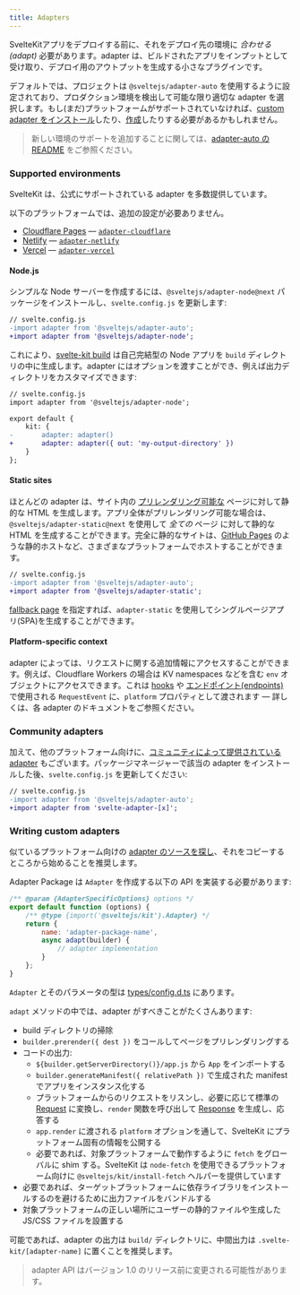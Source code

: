 ```yaml
---
title: Adapters
---
```


SvelteKitアプリをデプロイする前に、それをデプロイ先の環境に _合わせる(adapt)_ 必要があります。adapter は、ビルドされたアプリをインプットとして受け取り、デプロイ用のアウトプットを生成する小さなプラグインです。

デフォルトでは、プロジェクトは `@sveltejs/adapter-auto` を使用するように設定されており、プロダクション環境を検出して可能な限り適切な adapter を選択します。もし(まだ)プラットフォームがサポートされていなければ、[custom adapter をインストール](#adapters-community-adapters)したり、[作成](#adapters-writing-custom-adapters)したりする必要があるかもしれません。

> 新しい環境のサポートを追加することに関しては、[adapter-auto の README](https://github.com/sveltejs/kit/tree/master/packages/adapter-auto) をご参照ください。

### Supported environments

SvelteKit は、公式にサポートされている adapter を多数提供しています。

以下のプラットフォームでは、追加の設定が必要ありません。

- [Cloudflare Pages](https://developers.cloudflare.com/pages/) — [`adapter-cloudflare`](https://github.com/sveltejs/kit/tree/master/packages/adapter-cloudflare)
- [Netlify](https://netlify.com) — [`adapter-netlify`](https://github.com/sveltejs/kit/tree/master/packages/adapter-netlify)
- [Vercel](https://vercel.com) — [`adapter-vercel`](https://github.com/sveltejs/kit/tree/master/packages/adapter-vercel)

#### Node.js

シンプルな Node サーバーを作成するには、`@sveltejs/adapter-node@next` パッケージをインストールし、`svelte.config.js` を更新します:

```diff
// svelte.config.js
-import adapter from '@sveltejs/adapter-auto';
+import adapter from '@sveltejs/adapter-node';
```

これにより、[svelte-kit build](#command-line-interface-svelte-kit-build) は自己完結型の Node アプリを `build` ディレクトリの中に生成します。adapter にはオプションを渡すことができ、例えば出力ディレクトリをカスタマイズできます:

```diff
// svelte.config.js
import adapter from '@sveltejs/adapter-node';

export default {
	kit: {
-		adapter: adapter()
+		adapter: adapter({ out: 'my-output-directory' })
	}
};
```

#### Static sites

ほとんどの adapter は、サイト内の [プリレンダリング可能な](#page-options-prerender) ページに対して静的な HTML を生成します。アプリ全体がプリレンダリング可能な場合は、`@sveltejs/adapter-static@next` を使用して _全ての_ ページ に対して静的な HTML を生成することができます。完全に静的なサイトは、[GitHub Pages](https://pages.github.com/) のような静的ホストなど、さまざまなプラットフォームでホストすることができます。

```diff
// svelte.config.js
-import adapter from '@sveltejs/adapter-auto';
+import adapter from '@sveltejs/adapter-static';
```

[fallback page](https://github.com/sveltejs/kit/tree/master/packages/adapter-static#spa-mode) を指定すれば、`adapter-static` を使用してシングルページアプリ(SPA)を生成することができます。

#### Platform-specific context

adapter によっては、リクエストに関する追加情報にアクセスすることができます。例えば、Cloudflare Workers の場合は KV namespaces などを含む `env` オブジェクトにアクセスできます。これは [hooks](#hooks) や [エンドポイント(endpoints)](#routing-endpoints) で使用される `RequestEvent` に、`platform` プロパティとして渡されます — 詳しくは、各 adapter のドキュメントをご参照ください。

### Community adapters

加えて、他のプラットフォーム向けに、[コミュニティによって提供されている adapter](https://sveltesociety.dev/components#adapters) もございます。パッケージマネージャーで該当の adapter をインストールした後、`svelte.config.js` を更新してください:

```diff
// svelte.config.js
-import adapter from '@sveltejs/adapter-auto';
+import adapter from 'svelte-adapter-[x]';
```

### Writing custom adapters

似ているプラットフォーム向けの [adapter のソースを探し](https://github.com/sveltejs/kit/tree/master/packages)、それをコピーするところから始めることを推奨します。

Adapter Package は `Adapter` を作成する以下の API を実装する必要があります:

```js
/** @param {AdapterSpecificOptions} options */
export default function (options) {
	/** @type {import('@sveltejs/kit').Adapter} */
	return {
		name: 'adapter-package-name',
		async adapt(builder) {
			// adapter implementation
		}
	};
}
```

`Adapter` とそのパラメータの型は [types/config.d.ts](https://github.com/sveltejs/kit/blob/master/packages/kit/types/config.d.ts) にあります。

`adapt` メソッドの中では、adapter がすべきことがたくさんあります:

- build ディレクトリの掃除
- `builder.prerender({ dest })` をコールしてページをプリレンダリングする
- コードの出力:
  - `${builder.getServerDirectory()}/app.js` から `App` をインポートする
  - `builder.generateManifest({ relativePath })` で生成された manifest でアプリをインスタンス化する
  - プラットフォームからのリクエストをリスンし、必要に応じて標準の [Request](https://developer.mozilla.org/ja/docs/Web/API/Request) に変換し、`render` 関数を呼び出して [Response](https://developer.mozilla.org/ja/docs/Web/API/Response) を生成し、応答する
  - `app.render` に渡される `platform` オプションを通して、SvelteKit にプラットフォーム固有の情報を公開する
  - 必要であれば、対象プラットフォームで動作するように `fetch` をグローバルに shim する。SvelteKit は `node-fetch` を使用できるプラットフォーム向けに `@sveltejs/kit/install-fetch` ヘルパーを提供しています
- 必要であれば、ターゲットプラットフォームに依存ライブラリをインストールするのを避けるために出力ファイルをバンドルする
- 対象プラットフォームの正しい場所にユーザーの静的ファイルや生成した JS/CSS ファイルを設置する

可能であれば、adapter の出力は `build/` ディレクトリに、中間出力は `.svelte-kit/[adapter-name]` に置くことを推奨します。

> adapter API はバージョン 1.0 のリリース前に変更される可能性があります。
